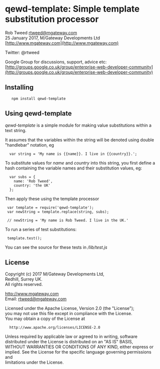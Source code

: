 # qewd-template: Simple template substitution processor
 
Rob Tweed <rtweed@mgateway.com>  
25 January 2017, M/Gateway Developments Ltd [http://www.mgateway.com](http://www.mgateway.com)  

Twitter: @rtweed

Google Group for discussions, support, advice etc: [http://groups.google.co.uk/group/enterprise-web-developer-community](http://groups.google.co.uk/group/enterprise-web-developer-community)

## Installing

       npm install qewd-template
	   
## Using qewd-template

  *qewd-template* is a simple module for making value substitutions within a text string.

  It assumes that the variables within the string will be denoted using double "handlebar" notation, eg

      var string = 'My name is {{name}}. I live in {{country}}.';

  To substitute values for *name* and *country* into this string, you first define a hash containing the
  variable names and their substitution values, eg:

      var subs = {
        name: 'Rob Tweed',
        country: 'the UK'
      };

  Then apply these using the template processor

     var template = require('qewd-template');
     var newString = template.replace(string, subs);
     
     // newString = 'My name is Rob Tweed. I live in the UK.'
 
  To run a series of test substitutions:

     template.test();

  You can see the source for these tests in */lib/test.js*


## License

 Copyright (c) 2017 M/Gateway Developments Ltd,                           
 Redhill, Surrey UK.                                                      
 All rights reserved.                                                     
                                                                           
  http://www.mgateway.com                                                  
  Email: rtweed@mgateway.com                                               
                                                                           
                                                                           
  Licensed under the Apache License, Version 2.0 (the "License");          
  you may not use this file except in compliance with the License.         
  You may obtain a copy of the License at                                  
                                                                           
      http://www.apache.org/licenses/LICENSE-2.0                           
                                                                           
  Unless required by applicable law or agreed to in writing, software      
  distributed under the License is distributed on an "AS IS" BASIS,        
  WITHOUT WARRANTIES OR CONDITIONS OF ANY KIND, either express or implied. 
  See the License for the specific language governing permissions and      
   limitations under the License.      
